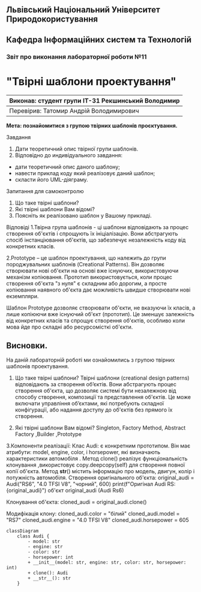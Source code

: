 ## Львівський Національний Університет Природокористування
## Кафедра Інформаційних систем та Технологій



### Звіт про виконання лабораторної роботи №11
# "Твірні шаблони проектування"



| Виконав: студент групи ІТ-31 Рекшинський Володимир |
|----------------------------------------------------|
| Перевірив: Татомир Андрій Володимирович            |




**Мета: познайомитися з групою твірних шаблонів проєктування.**


Завдання

1. Дати теоретичний опис твірної групи шаблонів.
2. Відповідно до индивідуального завдання:
- дати теоретичний опис даного шаблону;
- навести приклад коду який реалізовує даний шаблон;
- скласти його UML-діяграму.

Запитання для самоконтролю
1. Що таке твірні шаблони?
2. Які твірні шаблони Вам відомі?
3. Поясніть як реалізовано шаблон у Вашому прикладі.

Відповіді
1.Твірна група шаблонів - ці шаблони відповідають за процес створення об'єктів і спрощують їх ініціалізацію. Вони абстрагують спосіб інстанціювання об'єктів, що забезпечує незалежність коду від конкретних класів.

2.Prototype – це шаблон проектування, що належить до групи породжувальних шаблонів (Creational Patterns). Він дозволяє створювати нові об'єкти на основі вже існуючих, використовуючи механізм копіювання. Прототип використовується, коли процес створення об'єкта "з нуля" є складним або дорогим, а просте копіювання наявного об'єкта дає можливість швидше створювати нові екземпляри.

Шаблон Prototype дозволяє створювати об'єкти, не вказуючи їх класів, а лише копіюючи вже існуючий об'єкт (прототип). Це зменшує залежність від конкретних класів та спрощує створення об'єктів, особливо коли мова йде про складні або ресурсомісткі об'єкти.
## Висновки. 

На даній лабораторній роботі ми ознайомились з групою твірних шаблонів проектування. 

1. Що таке твірні шаблони?
Твірні шаблони (creational design patterns) відповідають за створення об’єктів. Вони абстрагують процес створення об'єкта, що дозволяє системі бути незалежною від способу створення, композиції та представлення об'єктів. Це може включати управління об’єктами, які потребують складної конфігурації, або надання доступу до об'єктів без прямого їх створення.

2. Які твірні шаблони Вам відомі?
Singleton, Factory Method, Abstract Factory ,Builder ,Prototype

3.Компоненти реалізації:
Клас Audi: є конкретним прототипом. Він має атрибути: model, engine, color, і horsepower, які визначають характеристики автомобіля .
Метод clone() реалізує функціональність клонування ,використовує copy.deepcopy(self) для створення повної копії об'єкта. 
Метод __str__()  містить інформацію про модель, двигун, колір і потужність автомобіля. 
Створення оригінального об'єкта:
original_audi = Audi("RS6", "4.0 TFSI V8", "чорний", 600)
print(f"Оригінал Audi RS: {original_audi}")
об'єкт original_audi   (Audi Rs6)

Клонування об'єкта:
cloned_audi = original_audi.clone()

Модифікація клону:
cloned_audi.color = "білий"
cloned_audi.model = "RS7"
cloned_audi.engine = "4.0 TFSI V8"
cloned_audi.horsepower = 605

```mermaid
classDiagram
    class Audi {
        - model: str
        - engine: str
        - color: str
        - horsepower: int
        + __init__(model: str, engine: str, color: str, horsepower: int)
        + clone(): Audi
        + __str__(): str
    }